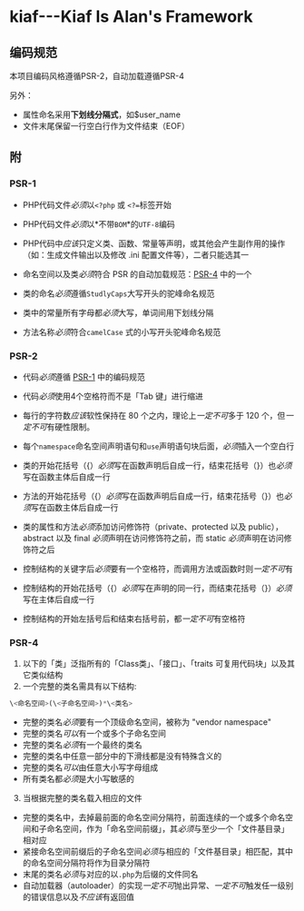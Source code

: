 # kiaf---Kiaf Is Alan's Framework

## 编码规范

本项目编码风格遵循PSR-2，自动加载遵循PSR-4

另外：

* 属性命名采用**下划线分隔式**，如$user_name
* 文件末尾保留一行空白行作为文件结束（EOF）

## 附

### PSR-1

* PHP代码文件*必须*以```<?php``` 或 ```<?=```标签开始

* PHP代码文件*必须*以*不带```BOM```*的```UTF-8```编码

* PHP代码中*应该*只定义类、函数、常量等声明，或其他会产生副作用的操作（如：生成文件输出以及修改 .ini 配置文件等），二者只能选其一

* 命名空间以及类*必须*符合 PSR 的自动加载规范：[PSR-4](#user-content-PSR-4) 中的一个

* 类的命名*必须*遵循```StudlyCaps```大写开头的驼峰命名规范

* 类中的常量所有字母都*必须*大写，单词间用下划线分隔

* 方法名称*必须*符合```camelCase``` 式的小写开头驼峰命名规范

### PSR-2

* 代码*必须*遵循 [PSR-1](#user-content-PSR-1) 中的编码规范

* 代码*必须*使用4个空格符而不是「Tab 键」进行缩进

* 每行的字符数*应该*软性保持在 80 个之内，理论上*一定不可*多于 120 个，但*一定不可*有硬性限制。

* 每个```namespace```命名空间声明语句和```use```声明语句块后面，*必须*插入一个空白行

* 类的开始花括号（{）*必须*写在函数声明后自成一行，结束花括号（}）也*必须*写在函数主体后自成一行

* 方法的开始花括号（{）*必须*写在函数声明后自成一行，结束花括号（}）也*必须*写在函数主体后自成一行

* 类的属性和方法*必须*添加访问修饰符（private、protected 以及 public），abstract 以及 final *必须*声明在访问修饰符之前，而 static *必须*声明在访问修饰符之后

* 控制结构的关键字后*必须*要有一个空格符，而调用方法或函数时则*一定不可*有

* 控制结构的开始花括号（{）*必须*写在声明的同一行，而结束花括号（}）*必须*写在主体后自成一行

* 控制结构的开始左括号后和结束右括号前，都*一定不可*有空格符


### PSR-4

1. 以下的「类」泛指所有的「Class类」、「接口」、「traits 可复用代码块」以及其它类似结构
2. 一个完整的类名需具有以下结构:

  ```php
  \<命名空间>(\<子命名空间>)*\<类名>
  ```

  * 完整的类名*必须*要有一个顶级命名空间，被称为 "vendor namespace"
  * 完整的类名*可以*有一个或多个子命名空间
  * 完整的类名*必须*有一个最终的类名
  * 完整的类名中任意一部分中的下滑线都是没有特殊含义的
  * 完整的类名*可以*由任意大小写字母组成
  * 所有类名都*必须*是大小写敏感的

3. 当根据完整的类名载入相应的文件
  * 完整的类名中，去掉最前面的命名空间分隔符，前面连续的一个或多个命名空间和子命名空间，作为「命名空间前缀」，其*必须*与至少一个「文件基目录」相对应
  * 紧接命名空间前缀后的子命名空间*必须*与相应的「文件基目录」相匹配，其中的命名空间分隔符将作为目录分隔符
  * 末尾的类名*必须*与对应的以```.php```为后缀的文件同名
  * 自动加载器（autoloader）的实现*一定不可*抛出异常、*一定不可*触发任一级别的错误信息以及*不应该*有返回值
